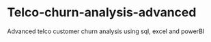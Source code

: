 # Telco-churn-analysis-advanced
Advanced telco customer churn analysis using sql, excel and powerBI
